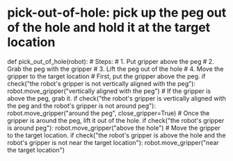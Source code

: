 # pick-out-of-hole: pick up the peg out of the hole and hold it at the target location
def pick_out_of_hole(robot):
    # Steps:
    #  1. Put gripper above the peg
    #  2. Grab the peg with the gripper
    #  3. Lift the peg out of the hole
    #  4. Move the gripper to the target location
    # First, put the gripper above the peg.
    if check("the robot's gripper is not vertically aligned with the peg"):
        robot.move_gripper("vertically aligned with the peg")
    # If the gripper is above the peg, grab it.
    if check("the robot's gripper is vertically aligned with the peg and the robot's gripper is not around peg"):
        robot.move_gripper("around the peg", close_gripper=True)
    # Once the gripper is around the peg, lift it out of the hole.
    if check("the robot's gripper is around peg"):
        robot.move_gripper("above the hole")
    # Move the gripper to the target location.
    if check("the robot's gripper is above the hole and the robot's gripper is not near the target location"):
        robot.move_gripper("near the target location")